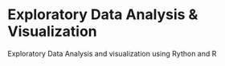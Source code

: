 # Exploratory Data Analysis & Visualization
Exploratory Data Analysis and visualization using Rython and R

